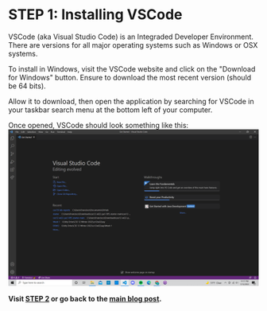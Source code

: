 # **STEP 1: Installing VSCode**

VSCode (aka Visual Studio Code) is an Integraded Developer Environment.
There are versions for all major operating systems such as Windows or OSX systems.

To install in Windows, visit the VSCode website and click on the "Download for Windows" button.
Ensure to download the most recent version (should be 64 bits).

Allow it to download, then open the application by searching for VSCode in your taskbar search 
menu at the bottom left of your computer.

Once opened, VSCode should look something like this:
![Image](vscode.png)

**Visit [STEP 2](https://francgarcia.github.io/cse15l-lab-reports/remoteconnect.html) or go back to the [main blog post](https://francgarcia.github.io/cse15l-lab-reports/lab-report-1-week-2.html).**
